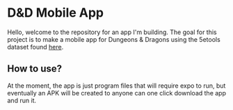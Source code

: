<h1>D&D Mobile App</h1>
<article>
  <p>Hello, welcome to the repository for an app I'm building. The goal for this project is to make a mobile app for Dungeons & Dragons using the 5etools dataset found <a href="https://github.com/5etools-mirror-3/5etools-2014-src/tree/main/data">here</a>.</p>
</article>
<article>
  <h2>How to use?</h2>
  <p>At the moment, the app is just program files that will require expo to run, but eventually an APK will be created to anyone can one click download the app and run it.</p>
</article>
